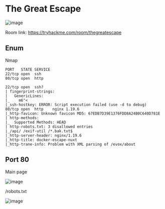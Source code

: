 # The Great Escape

![image](https://user-images.githubusercontent.com/5285547/129349152-690fda9a-3458-4f63-9303-f278336f727d.png)

Room link: https://tryhackme.com/room/thegreatescape

## Enum

Nmap 

```
PORT   STATE SERVICE
22/tcp open  ssh
80/tcp open  http

22/tcp open  ssh?
| fingerprint-strings: 
|   GenericLines: 
|_    m6"<
|_ssh-hostkey: ERROR: Script execution failed (use -d to debug)
80/tcp open  http    nginx 1.19.6
|_http-favicon: Unknown favicon MD5: 67EDB7D39E1376FDD8A24B0C640D781E
| http-methods: 
|_  Supported Methods: HEAD
| http-robots.txt: 3 disallowed entries 
|_/api/ /exif-util /*.bak.txt$
|_http-server-header: nginx/1.19.6
|_http-title: docker-escape-nuxt
|_http-trane-info: Problem with XML parsing of /evox/about
```

## Port 80 

Main page

![image](https://user-images.githubusercontent.com/5285547/129352075-939b44a6-fd05-417c-aa06-fb216545fc94.png)

/robots.txt

![image](https://user-images.githubusercontent.com/5285547/129353839-6e377d1b-43c3-487b-95a4-60f78c934ea4.png)



